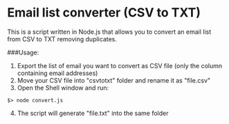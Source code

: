 # Email list converter (CSV to TXT)

This is a script written in Node.js that allows you to convert an email list from CSV to TXT removing duplicates.
 
###Usage:

1. Export the list of email you want to convert as CSV file (only the column containing email addresses)
2. Move your CSV file into "csvtotxt" folder and rename it as "file.csv"
3. Open the Shell window and run:

```
$> node convert.js
```

4. The script will generate "file.txt" into the same folder
